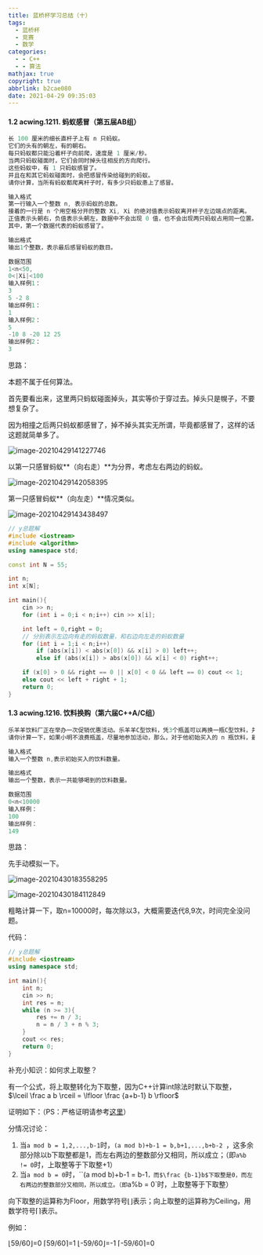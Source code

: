 ```yaml
---
title: 蓝桥杯学习总结（十）
tags:
  - 蓝桥杯
  - 竞赛
  - 数学
categories:
  - - C++
  - - 算法
mathjax: true
copyright: true
abbrlink: b2cae080
date: 2021-04-29 09:35:03
---
```


#### 1.2 acwing.1211. 蚂蚁感冒（第五届AB组）

<!--more-->

```C++
长 100 厘米的细长直杆子上有 n 只蚂蚁。
它们的头有的朝左，有的朝右。
每只蚂蚁都只能沿着杆子向前爬，速度是 1 厘米/秒。
当两只蚂蚁碰面时，它们会同时掉头往相反的方向爬行。
这些蚂蚁中，有 1 只蚂蚁感冒了。
并且在和其它蚂蚁碰面时，会把感冒传染给碰到的蚂蚁。
请你计算，当所有蚂蚁都爬离杆子时，有多少只蚂蚁患上了感冒。

输入格式
第一行输入一个整数 n, 表示蚂蚁的总数。
接着的一行是 n 个用空格分开的整数 Xi, Xi 的绝对值表示蚂蚁离开杆子左边端点的距离。
正值表示头朝右，负值表示头朝左，数据中不会出现 0 值，也不会出现两只蚂蚁占用同一位置。
其中，第一个数据代表的蚂蚁感冒了。

输出格式
输出1个整数，表示最后感冒蚂蚁的数目。

数据范围
1<n<50,
0<|Xi|<100
输入样例1：
3 
5 -2 8
输出样例1：
1
输入样例2：
5
-10 8 -20 12 25
输出样例2：
3
```

思路：

本题不属于任何算法。

首先要看出来，这里两只蚂蚁碰面掉头，其实等价于穿过去。掉头只是幌子，不要想复杂了。

因为相撞之后两只蚂蚁都感冒了，掉不掉头其实无所谓，毕竟都感冒了，这样的话这题就简单多了。

![image-20210429141227746](蓝桥杯学习总结（十）/image-20210429141227746.png)

以第一只感冒蚂蚁**（向右走）**为分界，考虑左右两边的蚂蚁。

![image-20210429142058395](蓝桥杯学习总结（十）/image-20210429142058395.png)

第一只感冒蚂蚁**（向左走）**情况类似。

![image-20210429143438497](蓝桥杯学习总结（十）/image-20210429143438497.png)

```C++
// y总题解
#include <iostream>
#include <algorithm>
using namespace std;

const int N = 55;

int n;
int x[N];

int main(){
    cin >> n;
    for (int i = 0;i < n;i++) cin >> x[i];

    int left = 0,right = 0;
    // 分别表示左边向有走的蚂蚁数量，和右边向左走的蚂蚁数量
    for (int i = 1;i < n;i++)
        if (abs(x[i]) < abs(x[0]) && x[i] > 0) left++;
        else if (abs(x[i]) > abs(x[0]) && x[i] < 0) right++;

    if (x[0] > 0 && right == 0 || x[0] < 0 && left == 0) cout << 1;
    else cout << left + right + 1;
    return 0;
}
```

#### 1.3 acwing.1216. 饮料换购（第六届C++A/C组）

```C++
乐羊羊饮料厂正在举办一次促销优惠活动。乐羊羊C型饮料，凭3个瓶盖可以再换一瓶C型饮料，并且可以一直循环下去(但不允许暂借或赊账)。
请你计算一下，如果小明不浪费瓶盖，尽量地参加活动，那么，对于他初始买入的 n 瓶饮料，最后他一共能喝到多少瓶饮料。

输入格式
输入一个整数 n,表示初始买入的饮料数量。

输出格式
输出一个整数，表示一共能够喝到的饮料数量。

数据范围
0<n<10000
输入样例：
100
输出样例：
149
```

思路：

先手动模拟一下。

![image-20210430183558295](蓝桥杯学习总结（十）/image-20210430183558295.png)

![image-20210430184112849](蓝桥杯学习总结（十）/image-20210430184112849.png)

粗略计算一下，取n=10000时，每次除以3，大概需要迭代8,9次，时间完全没问题。

代码：

```C++
// y总题解
#include <iostream>
using namespace std;

int main(){
    int n;
    cin >> n;
    int res = n;
    while (n >= 3){
        res += n / 3;
        n = n / 3 + n % 3;
    }
    cout << res;
    return 0;
}
```

补充小知识：如何求上取整？

有一个公式，将上取整转化为下取整，因为C++计算int除法时默认下取整，$\lceil \frac a b \rceil = \lfloor \frac {a+b-1} b \rfloor$

证明如下：（PS：严格证明请参考[这里](https://blog.csdn.net/lanuage/article/details/78746606?ops_request_misc=&request_id=&biz_id=102&utm_term=%E6%80%8E%E4%B9%88%E6%B1%82%E5%90%91%E4%B8%8A%E5%8F%96%E6%95%B4&utm_medium=distribute.pc_search_result.none-task-blog-2~all~sobaiduweb~default-6-78746606.first_rank_v2_pc_rank_v29)）

分情况讨论：

1. 当`a mod b = 1,2,...,b-1`时，`(a mod b)+b-1 = b,b+1,...,b+b-2 `，这多余部分除以b下取整都是1，而左右两边的整数部分又相同，所以成立；（即`a%b != 0`时，上取整等于下取整+1）
2. 当`a mod b = 0`时，``(a mod b)+b-1 = b-1`，而$\frac {b-1}b$下取整是0，而左右两边的整数部分又相同，所以成立。（即`a%b = 0`时，上取整等于下取整）

向下取整的运算称为Floor，用数学符号⌊⌋表示；向上取整的运算称为Ceiling，用数学符号⌈⌉表示。

例如：

⌊59/60⌋=0	⌈59/60⌉=1	⌊-59/60⌋=-1	⌈-59/60⌉=0